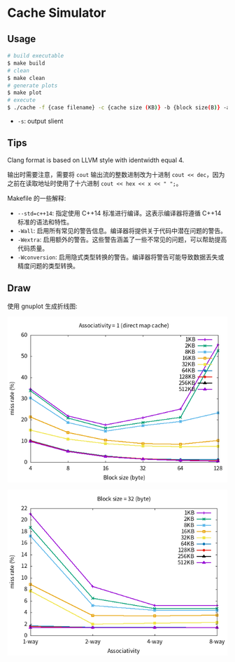# Cache Simulator

## Usage

```bash
# build executable
$ make build
# clean
$ make clean
# generate plots
$ make plot
# execute
$ ./cache -f {case filename} -c {cache size (KB)} -b {block size(B)} -a {associativity} -p {plot filename} -s
```

- `-s`: output slient

## Tips

Clang format is based on LLVM style with identwidth equal 4.

输出时需要注意，需要将 `cout` 输出流的整数进制改为十进制 `cout << dec`，因为之前在读取地址时使用了十六进制 `cout << hex << x << " ";`。

Makefile 的一些解释:

- `--std=c++14`: 指定使用 C++14 标准进行编译。这表示编译器将遵循 C++14 标准的语法和特性。
- `-Wall`: 启用所有常见的警告信息。编译器将提供关于代码中潜在问题的警告。
- `-Wextra`: 启用额外的警告。这些警告涵盖了一些不常见的问题，可以帮助提高代码质量。
- `-Wconversion`: 启用隐式类型转换的警告。编译器将警告可能导致数据丢失或精度问题的类型转换。

## Draw

使用 gnuplot 生成折线图:

![](./plot/block.png)

![](./plot/way.png)
